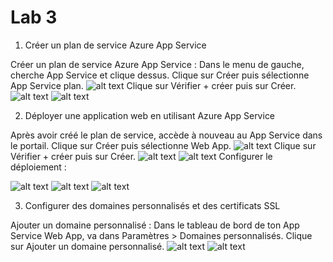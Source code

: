 # Lab 3
1. Créer un plan de service Azure App Service

Créer un plan de service Azure App Service :
Dans le menu de gauche, cherche App Service et clique dessus.
Clique sur Créer puis sélectionne App Service plan.
![alt text](<Capture d’écran 2024-10-02 à 13.52.08.png>)
Clique sur Vérifier + créer puis sur Créer.
![alt text](<Capture d’écran 2024-10-02 à 13.52.55.png>)
![alt text](<Capture d’écran 2024-10-02 à 13.53.32.png>)

2. Déployer une application web en utilisant Azure App Service

Après avoir créé le plan de service, accède à nouveau au App Service dans le portail.
Clique sur Créer puis sélectionne Web App.
![alt text](<Capture d’écran 2024-10-02 à 13.44.20.png>)
Clique sur Vérifier + créer puis sur Créer.
![alt text](<Capture d’écran 2024-10-02 à 13.47.04.png>)
![alt text](<Capture d’écran 2024-10-02 à 13.48.30.png>)
Configurer le déploiement :

![alt text](<Capture d’écran 2024-10-02 à 13.56.13.png>)
![alt text](<Capture d’écran 2024-10-02 à 13.57.36.png>)
![alt text](<Capture d’écran 2024-10-02 à 13.58.26.png>)

3. Configurer des domaines personnalisés et des certificats SSL

Ajouter un domaine personnalisé :
Dans le tableau de bord de ton App Service Web App, va dans Paramètres > Domaines personnalisés.
Clique sur Ajouter un domaine personnalisé.
![alt text](<Capture d’écran 2024-10-02 à 14.01.35.png>)
![alt text](<Capture d’écran 2024-10-02 à 14.03.36.png>)


